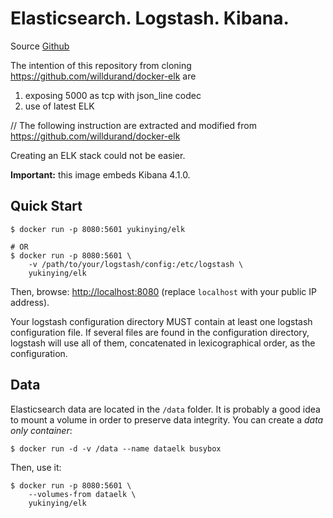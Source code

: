Elasticsearch. Logstash. Kibana.
================================

Source [Github](https://github.com/yukinying/docker-elk)

The intention of this repository from cloning https://github.com/willdurand/docker-elk are

1. exposing 5000 as tcp with json_line codec
2. use of latest ELK 


// The following instruction are extracted and modified from https://github.com/willdurand/docker-elk 

Creating an ELK stack could not be easier.

**Important:** this image embeds Kibana 4.1.0.

Quick Start
-----------

```
$ docker run -p 8080:5601 yukinying/elk
    
# OR 
$ docker run -p 8080:5601 \
    -v /path/to/your/logstash/config:/etc/logstash \
    yukinying/elk
```

Then, browse: [http://localhost:8080](http://localhost:8080) (replace
`localhost` with your public IP address).

Your logstash configuration directory MUST contain at least one logstash configuration file. If several files are found in the configuration directory, logstash will use all of them, concatenated in lexicographical order, as the configuration.



Data
----

Elasticsearch data are located in the `/data` folder. It is probably a good idea
to mount a volume in order to preserve data integrity. You can create a _data
only container_:

```
$ docker run -d -v /data --name dataelk busybox
```

Then, use it:

```
$ docker run -p 8080:5601 \
    --volumes-from dataelk \
    yukinying/elk
```


